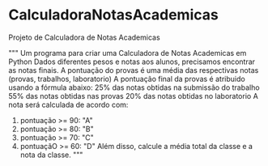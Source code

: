 # CalculadoraNotasAcademicas
Projeto de Calculadora de Notas Academicas


"""
Um programa para criar uma Calculadora de Notas Academicas em Python
Dados diferentes pesos e notas aos alunos, precisamos encontrar as notas finais.
A pontuação do provas é uma média das respectivas notas (provas, trabalhos, laboratorio)
A pontuação final da provas é atribuido usando a fórmula abaixo:
25% das notas obtidas na submissão do trabalho
55% das notas obtidas nas  provas
20% das notas obtidas no laboratorio
A nota será calculada de acordo com:
1. pontuação >= 90: "A"
2. pontuação >= 80: "B"
3. pontuação >= 70: "C"
4. pontuaçãO >= 60: "D"
Além disso, calcule a média total da classe e a nota da classe.
"""
